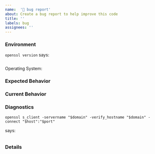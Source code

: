 ```yaml
---
name:  '🐞 bug report'
about: Create a bug report to help improve this code
title: ''
labels: bug
assignees: ''
---
```


### Environment

`openssl version` says:

```

```

Operating System: <!--- OS you are using to run the script  -->

### Expected Behavior

<!--- What should happen -->

### Current Behavior

<!--- What happens instead -->

### Diagnostics

<!--
$domain    TLS/SSL certificate domain name
$host      host address, usually the same as `$domain`
$port      port to check TLS/SSL, usually 443
-->

`openssl s_client -servername "$domain" -verify_hostname "$domain" -connect "$host":"$port"`

says:

```

```

### Details

<!--- Anything else you think is important -->
